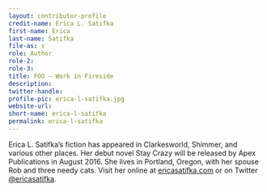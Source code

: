 ```yaml
---
layout: contributor-profile
credit-name: Erica L. Satifka
first-name: Erica
last-name: Satifka
file-as: s
role: Author
role-2:
role-3:
title: FOO — Work in Fireside
description: 
twitter-handle:
profile-pic: erica-l-satifka.jpg
website-url:
short-name: erica-l-satifka
permalink: erica-l-satifka
---
```

Erica L. Satifka’s fiction has appeared in Clarkesworld, Shimmer, and various other places. Her debut novel Stay Crazy will be released by Apex Publications in August 2016. She lives in Portland, Oregon, with her spouse Rob and three needy cats. Visit her online at [ericasatifka.com](http://ericasatifka.com) or on Twitter [@ericasatifka](https://twitter.com/ericasatifka).

